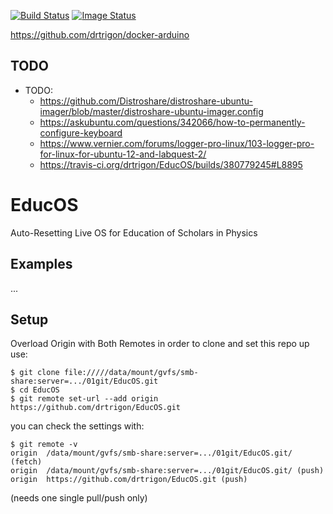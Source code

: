 [![Build Status](https://travis-ci.org/drtrigon/EducOS.svg?branch=master)](https://travis-ci.org/drtrigon/EducOS)
[![Image Status](https://images.microbadger.com/badges/image/drtrigon/EducOS.svg)](https://microbadger.com/images/drtrigon/EducOS)

https://github.com/drtrigon/docker-arduino

## TODO
* TODO:
  * https://github.com/Distroshare/distroshare-ubuntu-imager/blob/master/distroshare-ubuntu-imager.config
  * https://askubuntu.com/questions/342066/how-to-permanently-configure-keyboard
  * https://www.vernier.com/forums/logger-pro-linux/103-logger-pro-for-linux-for-ubuntu-12-and-labquest-2/
  * https://travis-ci.org/drtrigon/EducOS/builds/380779245#L8895

# EducOS
Auto-Resetting Live OS for Education of Scholars in Physics

## Examples
...

## Setup
Overload Origin with Both Remotes in order to clone and set this repo up use:
```
$ git clone file://///data/mount/gvfs/smb-share:server=.../01git/EducOS.git
$ cd EducOS
$ git remote set-url --add origin https://github.com/drtrigon/EducOS.git
```
you can check the settings with:
```
$ git remote -v
origin  /data/mount/gvfs/smb-share:server=.../01git/EducOS.git/ (fetch)
origin  /data/mount/gvfs/smb-share:server=.../01git/EducOS.git/ (push)
origin  https://github.com/drtrigon/EducOS.git (push)
```
(needs one single pull/push only)
